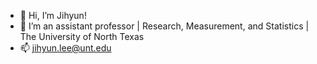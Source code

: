 - 👋 Hi, I’m Jihyun!
- 👀 I’m an assistant professor | Research, Measurement, and Statistics | The University of North Texas
- 📫 jihyun.lee@unt.edu

<!---
jihyunl/jihyunl is a ✨ special ✨ repository because its `README.md` (this file) appears on your GitHub profile.
You can click the Preview link to take a look at your changes.
--->
